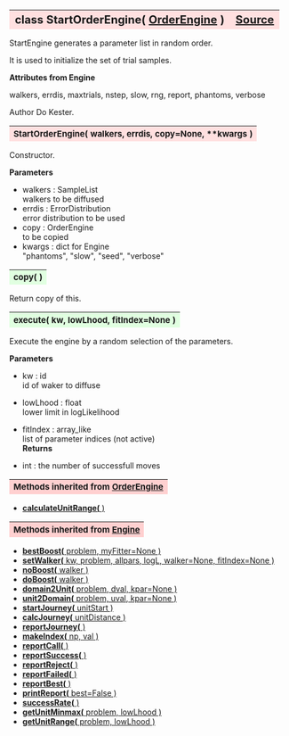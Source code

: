 ---
---
<br><br><br>

<a name="StartOrderEngine"></a>
<table><thead style="background-color:#FFE0E0; width:100%; font-size:20px"><tr><th style="text-align:left">
<strong>class StartOrderEngine(</strong> <a href="./OrderEngine.html">OrderEngine</a> )</th><th style="text-align:right"><a href=https://github.com/dokester/BayesicFitting/blob/master/BayesicFitting/source/StartOrderEngine.py target=_blank>Source</a></th></tr></thead></table>
<p>

StartEngine generates a parameter list in random order.

It is used to initialize the set of trial samples.

<b>Attributes from Engine</b>

walkers, errdis, maxtrials, nstep, slow, rng, report, phantoms, verbose

Author       Do Kester.


<a name="StartOrderEngine"></a>
<table><thead style="background-color:#FFE0E0; width:100%; font-size:15px"><tr><th style="text-align:left">
<strong>StartOrderEngine(</strong> walkers, errdis, copy=None, **kwargs )
</th></tr></thead></table>
<p>

Constructor.

<b>Parameters</b>

* walkers  :  SampleList<br>
    walkers to be diffused<br>
* errdis  :  ErrorDistribution<br>
    error distribution to be used<br>
* copy  :  OrderEngine<br>
    to be copied<br>
* kwargs  :  dict for Engine<br>
    "phantoms", "slow", "seed", "verbose"<br>


<a name="copy"></a>
<table><thead style="background-color:#E0FFE0; width:100%; font-size:15px"><tr><th style="text-align:left">
<strong>copy(</strong> )
</th></tr></thead></table>
<p>
Return copy of this. 

<a name="execute"></a>
<table><thead style="background-color:#E0FFE0; width:100%; font-size:15px"><tr><th style="text-align:left">
<strong>execute(</strong> kw, lowLhood, fitIndex=None )
</th></tr></thead></table>
<p>

Execute the engine by a random selection of the parameters.

<b>Parameters</b>

* kw  :  id<br>
    id of waker to diffuse<br>
* lowLhood  :  float<br>
    lower limit in logLikelihood<br>
* fitIndex  :  array_like<br>
    list of parameter indices (not active)<br>
<b>Returns</b>

* int  :  the number of successfull moves<br>


<table><thead style="background-color:#FFD0D0; width:100%; font-size:15px"><tr><th style="text-align:left">
<strong>Methods inherited from</strong> <a href="./OrderEngine.html">OrderEngine</a></th></tr></thead></table>


* [<strong>calculateUnitRange(</strong> ) ](./OrderEngine.md#calculateUnitRange)


<table><thead style="background-color:#FFD0D0; width:100%; font-size:15px"><tr><th style="text-align:left">
<strong>Methods inherited from</strong> <a href="./Engine.html">Engine</a></th></tr></thead></table>


* [<strong>bestBoost(</strong> problem, myFitter=None ) ](./Engine.md#bestBoost)
* [<strong>setWalker(</strong> kw, problem, allpars, logL, walker=None, fitIndex=None ) ](./Engine.md#setWalker)
* [<strong>noBoost(</strong> walker ) ](./Engine.md#noBoost)
* [<strong>doBoost(</strong> walker ) ](./Engine.md#doBoost)
* [<strong>domain2Unit(</strong> problem, dval, kpar=None ) ](./Engine.md#domain2Unit)
* [<strong>unit2Domain(</strong> problem, uval, kpar=None ) ](./Engine.md#unit2Domain)
* [<strong>startJourney(</strong> unitStart ) ](./Engine.md#startJourney)
* [<strong>calcJourney(</strong> unitDistance ) ](./Engine.md#calcJourney)
* [<strong>reportJourney(</strong> ) ](./Engine.md#reportJourney)
* [<strong>makeIndex(</strong> np, val ) ](./Engine.md#makeIndex)
* [<strong>reportCall(</strong> )](./Engine.md#reportCall)
* [<strong>reportSuccess(</strong> )](./Engine.md#reportSuccess)
* [<strong>reportReject(</strong> )](./Engine.md#reportReject)
* [<strong>reportFailed(</strong> )](./Engine.md#reportFailed)
* [<strong>reportBest(</strong> )](./Engine.md#reportBest)
* [<strong>printReport(</strong> best=False ) ](./Engine.md#printReport)
* [<strong>successRate(</strong> ) ](./Engine.md#successRate)
* [<strong>getUnitMinmax(</strong> problem, lowLhood ) ](./Engine.md#getUnitMinmax)
* [<strong>getUnitRange(</strong> problem, lowLhood ) ](./Engine.md#getUnitRange)
